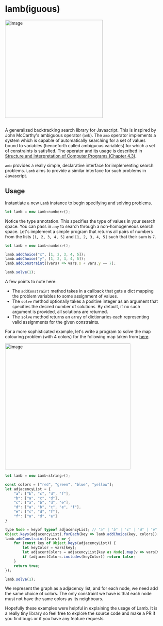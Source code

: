 # lamb(iguous)

<img width="322" alt="image" src="https://github.com/user-attachments/assets/1e9fa0bb-fd97-446b-a6b7-4b299387e714" />
<br/>
<br/>

A generalized backtracking search library for Javascript. This is inspired by John McCarthy's ambiguous operator (`amb`). The `amb` operator implements a system which is capable of automatically searching for a set of values bound to variables (henceforth called ambiguous variables) for which a set of constraints is satisfied. The operator and its usage is described in [Structure and Interpretation of Computer Programs (Chapter 4.3)](https://sarabander.github.io/sicp/html/4_002e3.xhtml#g_t4_002e3). 

`amb` provides a really simple, declarative interface for implementing search problems. `Lamb` aims to provide a similar interface for such problems in Javascript. 

## Usage 

Instantiate a new `Lamb` instance to begin specifying and solving problems.
```Javascript
let lamb = new Lamb<number>();
```

Notice the type annotation. This specifies the type of values in your search space. You can pass in `any` to search through a non-homogeneous search space.
Let's implement a simple program that returns all pairs of numbers from the lists `[1, 2, 3, 4, 5]` and `[1, 2, 3, 4, 5]` such that their sum is `7`.

```Javascript
let lamb = new Lamb<number>();

lamb.addChoice("x", [1, 2, 3, 4, 5]);
lamb.addChoice("y", [1, 2, 3, 4, 5]);
lamb.addConstraint((vars) => vars.x + vars.y == 7);

lamb.solve(1);
```

A few points to note here:
- The `addConstraint` method takes in a callback that gets a dict mapping the problem variables to some assignment of values.
- The `solve` method optionally takes a positive integer as an argument that specifies the desired number of solutions. By default, if no such argument is provided, all solutions are returned.
- The `solve` method returns an array of dictionaries each representing valid assignments for the given constraints.

For a more sophisticated example, let's write a program to solve the map colouring problem (with 4 colors) for the following map taken from [here](https://www.metalevel.at/prolog/optimization).

<img width="413" alt="image" src="https://github.com/user-attachments/assets/51d371a0-e91a-45c7-942e-f0579d28a014" />

```Javascript
let lamb = new Lamb<string>();

const colors = ["red", "green", "blue", "yellow"];
let adjacencyList = {
    "a": ["b", "c", "d", "f"],
    "b": ["a", "c", "d"],
    "c": ["a", "b", "d", "e"],
    "d": ["a", "b", "c", "e", "f"],
    "e": ["c", "d", "f"],
    "f": ["a", "d", "e"]
}

type Node = keyof typeof adjacencyList; // "a" | "b" | "c" | "d" | "e" | "f"
Object.keys(adjacencyList).forEach(key => lamb.addChoice(key, colors));
lamb.addConstraint((vars) => {
    for (const key of Object.keys(adjacencyList)) {
        let keyColor = vars[key];
        let adjacentColors = adjacencyList[key as Node].map(v => vars[v]);
        if (adjacentColors.includes(keyColor)) return false;
    }
    return true;
});

lamb.solve(1);
```

We represent the graph as a adjacency list, and for each node, we need add the same choice of colors. The only constraint we have is that each node must not have the same colors as its neighbours.

Hopefully these examples were helpful in explaining the usage of Lamb. It is a really tiny library so feel free to explore the source code and make a PR if you find bugs or if you have any feature requests.





